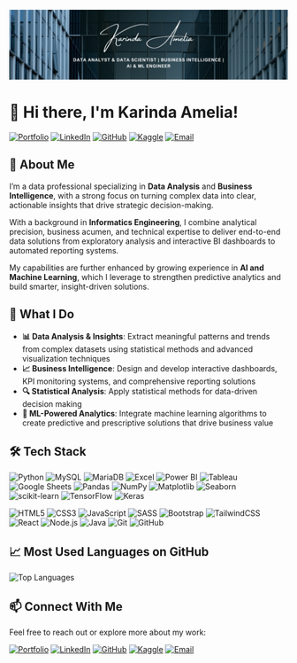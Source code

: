 ![Header](img/header.png)

# 👋 Hi there, I'm Karinda Amelia!

[![Portfolio](https://img.shields.io/badge/Portfolio-255E63?style=for-the-badge&logo=About.me&logoColor=white)](https://karindaamelia.com)
[![LinkedIn](https://img.shields.io/badge/LinkedIn-0077B5?style=for-the-badge&logo=linkedin&logoColor=white)](https://www.linkedin.com/in/karinda-amelia)
[![GitHub](https://img.shields.io/badge/GitHub-181717?style=for-the-badge&logo=github&logoColor=white)](https://github.com/karindaamelia)
[![Kaggle](https://img.shields.io/badge/Kaggle-20BEFF?style=for-the-badge&logo=kaggle&logoColor=white)](https://www.kaggle.com/karindaamelia)
[![Email](https://img.shields.io/badge/Email-D14836?style=for-the-badge&logo=gmail&logoColor=white)](mailto:karinda.amelia@email.com)

## 🚀 About Me

I’m a data professional specializing in **Data Analysis** and **Business Intelligence**, with a strong focus on turning complex data into clear, actionable insights that drive strategic decision-making.

With a background in **Informatics Engineering**, I combine analytical precision, business acumen, and technical expertise to deliver end-to-end data solutions from exploratory analysis and interactive BI dashboards to automated reporting systems.

My capabilities are further enhanced by growing experience in **AI and Machine Learning**, which I leverage to strengthen predictive analytics and build smarter, insight-driven solutions.

## 🎯 What I Do

- **📊 Data Analysis & Insights**: Extract meaningful patterns and trends from complex datasets using statistical methods and advanced visualization techniques
- **📈 Business Intelligence**: Design and develop interactive dashboards, KPI monitoring systems, and comprehensive reporting solutions
- **🔍 Statistical Analysis**: Apply statistical methods for data-driven decision making
- **🤖 ML-Powered Analytics**: Integrate machine learning algorithms to create predictive and prescriptive solutions that drive business value

## 🛠️ Tech Stack

![Python](https://img.shields.io/badge/Python-3776AB?style=for-the-badge&logo=python&logoColor=white)
![MySQL](https://img.shields.io/badge/MySQL-005C84?style=for-the-badge&logo=mysql&logoColor=white)
![MariaDB](https://img.shields.io/badge/MariaDB-003545?style=for-the-badge&logo=mariadb&logoColor=white)
![Excel](https://img.shields.io/badge/Microsoft%20Excel-217346?style=for-the-badge&logo=microsoft-excel&logoColor=white)
![Power BI](https://img.shields.io/badge/Power%20BI-F2C811?style=for-the-badge&logo=powerbi&logoColor=black)
![Tableau](https://img.shields.io/badge/Tableau-E97627?style=for-the-badge&logo=tableau&logoColor=white)
![Google Sheets](https://img.shields.io/badge/Google%20Sheets-34A853?style=for-the-badge&logo=google-sheets&logoColor=white)
![Pandas](https://img.shields.io/badge/pandas-150458?style=for-the-badge&logo=pandas&logoColor=white)
![NumPy](https://img.shields.io/badge/numpy-013243?style=for-the-badge&logo=numpy&logoColor=white)
![Matplotlib](https://img.shields.io/badge/matplotlib-11557C?style=for-the-badge&logo=matplotlib&logoColor=white)
![Seaborn](https://img.shields.io/badge/seaborn-2D3E50?style=for-the-badge&logo=python&logoColor=white)
![scikit-learn](https://img.shields.io/badge/scikit--learn-F7931E?style=for-the-badge&logo=scikitlearn&logoColor=white)
![TensorFlow](https://img.shields.io/badge/TensorFlow-FF6F00?style=for-the-badge&logo=tensorflow&logoColor=white)
![Keras](https://img.shields.io/badge/Keras-D00000?style=for-the-badge&logo=keras&logoColor=white)

![HTML5](https://img.shields.io/badge/HTML5-E34F26?style=for-the-badge&logo=html5&logoColor=white)
![CSS3](https://img.shields.io/badge/CSS3-1572B6?style=for-the-badge&logo=css3&logoColor=white)
![JavaScript](https://img.shields.io/badge/JavaScript-F7DF1E?style=for-the-badge&logo=javascript&logoColor=black)
![SASS](https://img.shields.io/badge/Sass-CC6699?style=for-the-badge&logo=sass&logoColor=white)
![Bootstrap](https://img.shields.io/badge/Bootstrap-7952B3?style=for-the-badge&logo=bootstrap&logoColor=white)
![TailwindCSS](https://img.shields.io/badge/TailwindCSS-38B2AC?style=for-the-badge&logo=tailwindcss&logoColor=white)
![React](https://img.shields.io/badge/React-61DAFB?style=for-the-badge&logo=react&logoColor=black)
![Node.js](https://img.shields.io/badge/Node.js-339933?style=for-the-badge&logo=nodedotjs&logoColor=white)
![Java](https://img.shields.io/badge/Java-007396?style=for-the-badge&logo=java&logoColor=white)
![Git](https://img.shields.io/badge/Git-F05032?style=for-the-badge&logo=git&logoColor=white)
![GitHub](https://img.shields.io/badge/GitHub-181717?style=for-the-badge&logo=github&logoColor=white) 

## 📈 Most Used Languages on GitHub

![Top Languages](https://github-readme-stats.vercel.app/api/top-langs/?username=karindaamelia&hide_progress=true)

## 📫 Connect With Me

Feel free to reach out or explore more about my work:

[![Portfolio](https://img.shields.io/badge/Portfolio-255E63?style=for-the-badge&logo=About.me&logoColor=white)](https://karindaamelia.com)
[![LinkedIn](https://img.shields.io/badge/LinkedIn-0077B5?style=for-the-badge&logo=linkedin&logoColor=white)](https://www.linkedin.com/in/karinda-amelia)
[![GitHub](https://img.shields.io/badge/GitHub-181717?style=for-the-badge&logo=github&logoColor=white)](https://github.com/karindaamelia)
[![Kaggle](https://img.shields.io/badge/Kaggle-20BEFF?style=for-the-badge&logo=kaggle&logoColor=white)](https://www.kaggle.com/karindaamelia)
[![Email](https://img.shields.io/badge/Email-D14836?style=for-the-badge&logo=gmail&logoColor=white)](mailto:karinda.amelia@email.com)
